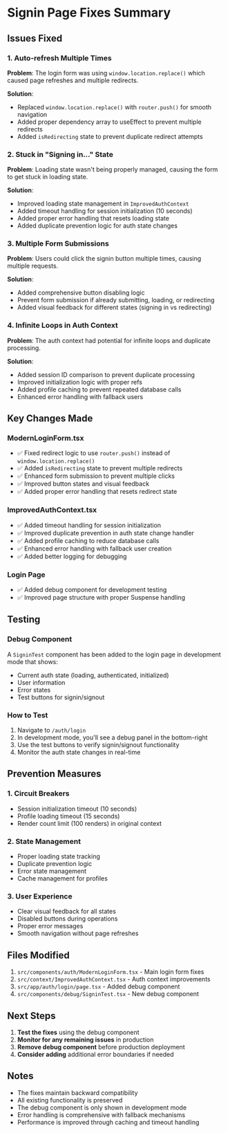 # Signin Page Fixes Summary

## Issues Fixed

### 1. **Auto-refresh Multiple Times**
**Problem**: The login form was using `window.location.replace()` which caused page refreshes and multiple redirects.

**Solution**: 
- Replaced `window.location.replace()` with `router.push()` for smooth navigation
- Added proper dependency array to useEffect to prevent multiple redirects
- Added `isRedirecting` state to prevent duplicate redirect attempts

### 2. **Stuck in "Signing in..." State**
**Problem**: Loading state wasn't being properly managed, causing the form to get stuck in loading state.

**Solution**:
- Improved loading state management in `ImprovedAuthContext`
- Added timeout handling for session initialization (10 seconds)
- Added proper error handling that resets loading state
- Added duplicate prevention logic for auth state changes

### 3. **Multiple Form Submissions**
**Problem**: Users could click the signin button multiple times, causing multiple requests.

**Solution**:
- Added comprehensive button disabling logic
- Prevent form submission if already submitting, loading, or redirecting
- Added visual feedback for different states (signing in vs redirecting)

### 4. **Infinite Loops in Auth Context**
**Problem**: The auth context had potential for infinite loops and duplicate processing.

**Solution**:
- Added session ID comparison to prevent duplicate processing
- Improved initialization logic with proper refs
- Added profile caching to prevent repeated database calls
- Enhanced error handling with fallback users

## Key Changes Made

### ModernLoginForm.tsx
- ✅ Fixed redirect logic to use `router.push()` instead of `window.location.replace()`
- ✅ Added `isRedirecting` state to prevent multiple redirects
- ✅ Enhanced form submission to prevent multiple clicks
- ✅ Improved button states and visual feedback
- ✅ Added proper error handling that resets redirect state

### ImprovedAuthContext.tsx
- ✅ Added timeout handling for session initialization
- ✅ Improved duplicate prevention in auth state change handler
- ✅ Added profile caching to reduce database calls
- ✅ Enhanced error handling with fallback user creation
- ✅ Added better logging for debugging

### Login Page
- ✅ Added debug component for development testing
- ✅ Improved page structure with proper Suspense handling

## Testing

### Debug Component
A `SigninTest` component has been added to the login page in development mode that shows:
- Current auth state (loading, authenticated, initialized)
- User information
- Error states
- Test buttons for signin/signout

### How to Test
1. Navigate to `/auth/login`
2. In development mode, you'll see a debug panel in the bottom-right
3. Use the test buttons to verify signin/signout functionality
4. Monitor the auth state changes in real-time

## Prevention Measures

### 1. **Circuit Breakers**
- Session initialization timeout (10 seconds)
- Profile loading timeout (15 seconds)
- Render count limit (100 renders) in original context

### 2. **State Management**
- Proper loading state tracking
- Duplicate prevention logic
- Error state management
- Cache management for profiles

### 3. **User Experience**
- Clear visual feedback for all states
- Disabled buttons during operations
- Proper error messages
- Smooth navigation without page refreshes

## Files Modified

1. `src/components/auth/ModernLoginForm.tsx` - Main login form fixes
2. `src/context/ImprovedAuthContext.tsx` - Auth context improvements
3. `src/app/auth/login/page.tsx` - Added debug component
4. `src/components/debug/SigninTest.tsx` - New debug component

## Next Steps

1. **Test the fixes** using the debug component
2. **Monitor for any remaining issues** in production
3. **Remove debug component** before production deployment
4. **Consider adding** additional error boundaries if needed

## Notes

- The fixes maintain backward compatibility
- All existing functionality is preserved
- The debug component is only shown in development mode
- Error handling is comprehensive with fallback mechanisms
- Performance is improved through caching and timeout handling
